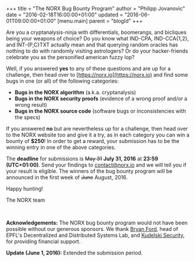 +++
title = "The NORX Bug Bounty Program"
author = "Philipp Jovanovic"
date = "2016-02-18T16:00:00+01:00"
updated = "2016-06-01T09:00:00+01:00"
[menu.main]
    parent = "blogId"
+++


Are you a cryptanalysis-ninja with differentials, boomerangs, and bicliques
being your weapons of choice? Do you know what IND-CPA, IND-CCA{1,2}, and
INT-{P,C}TXT actually mean and that querying random oracles has nothing to do
with randomly visiting astrologers? Or do your hacker-friends celebrate you as
the personified american fuzzy lop?

Well, if you answered **yes** to any of these questions and are up for a
challenge, then head over to [https://norx.io](https://norx.io) and find some
bugs in one (or all) of the following categories:

- **Bugs in the NORX algorithm** (a.k.a. cryptanalysis)
- **Bugs in the NORX security proofs** (evidence of a wrong proof and/or a wrong result)
- **Bugs in the NORX source code** (software bugs or inconsistencies with the specs)

If you answered **no** but are nevertheless up for a challenge, then head over to the NORX
website too and give it a try, as in each category you can win a bounty of
**&#36;250**! In order to get a reward, your submission has to be the winning
entry in one of the above categories.

The **deadline** for submissions is <s>May 31</s> **July 31, 2016** at **23:59 (UTC+01:00)**.
Send your findings to [contact@norx.io](contact@norx.io) and we will tell you if
your result is eligible. The winners of the bug bounty program will be announced
in the first week of <s>June</s> August, 2016.

Happy hunting!

The NORX team

<br>

**Acknowledgements:** The NORX bug bounty program would not have been possible without
our generous sponsors. We thank [Bryan Ford](http://search.epfl.ch/ubrowse.action?acro=DEDIS), 
head of EPFL's Decentralized and Distributed Systems Lab,
and [Kudelski Security](https://www.kudelskisecurity.com/), for providing financial support.


**Update (June 1, 2016):** Extended the submission period.
